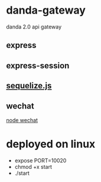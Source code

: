 # danda-gateway
danda 2.0 api gateway


## express
## express-session

## [sequelize.js](http://docs.sequelizejs.com/)

## wechat
[node wechat](https://github.com/node-webot/wechat)

# deployed on linux
* expose PORT=10020
* chmod +x start
* ./start
